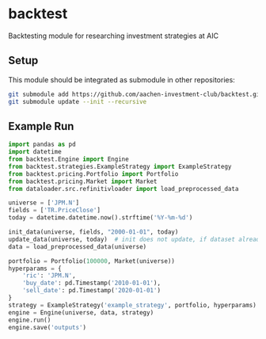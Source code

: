 # backtest
Backtesting module for researching investment strategies at AIC

## Setup
This module should be integrated as submodule in other repositories:

```sh
git submodule add https://github.com/aachen-investment-club/backtest.git
git submodule update --init --recursive
```

## Example Run

```py
import pandas as pd
import datetime
from backtest.Engine import Engine
from backtest.strategies.ExampleStrategy import ExampleStrategy
from backtest.pricing.Portfolio import Portfolio
from backtest.pricing.Market import Market
from dataloader.src.refinitivloader import load_preprocessed_data

universe = ['JPM.N']
fields = ['TR.PriceClose']
today = datetime.datetime.now().strftime('%Y-%m-%d')

init_data(universe, fields, "2000-01-01", today)
update_data(universe, today)  # init does not update, if dataset already exists
data = load_preprocessed_data(universe)

portfolio = Portfolio(100000, Market(universe))
hyperparams = {
    'ric': 'JPM.N',
    'buy_date': pd.Timestamp('2010-01-01'),
    'sell_date': pd.Timestamp('2020-01-01')
}
strategy = ExampleStrategy('example_strategy', portfolio, hyperparams)
engine = Engine(universe, data, strategy)
engine.run()
engine.save('outputs')

```